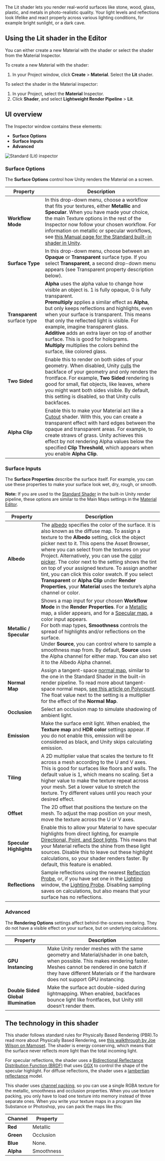 The Lit shader lets you render real-world surfaces like stone, wood, glass, plastic, and metals in photo-realistic quality. Your light levels and reflections look lifelike and react properly across various lighting conditions, for example bright sunlight, or a dark cave.


## Using the Lit shader in the Editor 
You can either create a new Material with the shader or select the shader from the Material Inspector.

To create a new Material with the shader:
1. In your Project window, click __Create__ > __Material__. Select the __Lit__ shader.

To select the shader in the Material inspector:
1. In your Project, select the __Material__ Inspector. 
2. Click __Shader__, and select __Lightweight Render Pipeline__ > __Lit__.

## UI overview 
The Inspector window contains these elements: 

* __Surface Options__
* __Surface Inputs__
* __Advanced__

![Standard (Lit) inspector](https://raw.githubusercontent.com/Unity-Technologies/SRPDocContent/master/LWRP/Images/Inspectors/Shaders/StdPhysicallyBased.png)



### Surface Options 

The __Surface Options__ control how Unity renders the Material on a screen. 


| Property | Description |
| ------------ | --- |
| __Workflow Mode__ | In this drop-down menu, choose a workflow that fits your textures, either  __Metallic__ and __Specular__. When you have made your choice, the main Texture options in the rest of the Inspector now follow your chosen workflow. For information on metallic or specular workflows, see [this Manual page for the Standard built-in shader in Unity](https://docs.unity3d.com/Manual/StandardShaderMetallicVsSpecular.html). |
| __Surface Type__ | In this drop-down menu, choose between an __Opaque__ or __Transparent__ surface type. If you select __Transparent__, a second drop-down menu appears (see Transparent property description below).
| __Transparent__ surface type | __Alpha__ uses the alpha value to change how visible an object is. 1 is fully opaque, 0 is fully transparent.<br/> __Premultiply__ applies a similar effect as __Alpha__, but only keeps reflections and highlights, even when your surface is transparent. This means that only the reflected light is visible. For example, imagine transparent glass.<br/> __Additive__ adds an extra layer on top of another surface. This is good for holograms. <br/> __Multiply__ multiplies the colors behind the surface, like colored glass. |
| __Two Sided__ | Enable this to render on both sides of your geometry. When disabled, Unity [culls](https://docs.unity3d.com/Manual/SL-CullAndDepth.html) the backface of your geometry and only renders the frontface. For example, __Two Sided__ rendering is good for small, flat objects, like leaves, where you might want both sides visible. By default, this setting is disabled, so that Unity culls backfaces. |
| __Alpha Clip__ | Enable this to make your Material act like a [Cutout](https://docs.unity3d.com/Manual/StandardShaderMaterialParameterRenderingMode.html) shader. With this, you can create a transparent effect with hard edges between the opaque and transparent areas. For example, to create straws of grass. Unity achieves this effect by not rendering Alpha values below the specified __Clip Threshold__, which appears when you enable __Alpha Clip__.|



### Surface Inputs

The __Surface Properties__ describe the surface itself. For example, you can use these properties to make your surface look wet, dry, rough, or smooth. 

**Note:** If you are used to the [Standard Shader](https://docs.unity3d.com/Manual/shader-StandardShader.html) in the built-in Unity render pipeline, these options are similar to the Main Maps settings in the [Material Editor](https://docs.unity3d.com/Manual/StandardShaderContextAndContent.html).



| Property | Description |
--- | ---
__Albedo__ | The [albedo](https://docs.unity3d.com/Manual/StandardShaderMaterialParameterAlbedoColor.html) specifies the color of the surface. It is also known as the diffuse map. To assign a texture to the __Albedo__ setting, click the object picker next to it. This opens the Asset Browser, where you can select from the textures on your Project. Alternatively, you can use the [color picker](https://docs.unity3d.com/Manual/EditingValueProperties.html). The color next to the setting shows the tint on top of your assigned texture. To assign another tint, you can click this color swatch. If you select __Transparent__ or __Alpha Clip__ under __Render Properties__, your __Material__ uses the texture’s alpha channel or color.
__Metallic / Specular__ | Shows a map input for your chosen __Workflow Mode__ in the __Render Properties__.  For a [Metallic](https://docs.unity3d.com/Manual/StandardShaderMaterialParameterMetallic.html) map, a slider appears, and for a [Specular map](https://docs.unity3d.com/Manual/StandardShaderMaterialParameterSpecular.html), a color input appears. <br>For both map types, __Smoothness__ controls the spread of highlights and/or reflections on the surface. <br>Under __Source__, you can control where to sample a smoothness map from. By default, __Source__ uses the Alpha channel for either map. You can also set it to the Albedo Alpha channel.
__Normal Map__ | Assign a tangent-space [normal map](https://docs.unity3d.com/Manual/StandardShaderMaterialParameterNormalMap.html), similar to the one in the Standard Shader in the built-in render pipeline. To read more about tangent-space normal maps, [see this article on Polycount](http://wiki.polycount.com/wiki/Normal_Map_Technical_Details#Tangent-Space_vs._Object-Space). The float value next to the setting is a multiplier for the effect of the  __Normal Map__.
__Occlusion__ | Select an occlusion map to simulate shadowing of ambient light. 
__Emission__ | Make the surface emit light. When enabled, the  __Texture map__ and __HDR color__ settings appear. If you do not enable this, emission will be considered as black, and Unity skips calculating emission. 
__Tiling__ | A 2D multiplier value that scales the texture to fit across a mesh according to the U and V axes. This is good for surfaces like floors and walls. The default value is 1, which means no scaling. Set a higher value to make the texture repeat across your mesh. Set a lower value to stretch the texture. Try different values until you reach your desired effect.
__Offset__ | The 2D offset that positions the texture on the mesh.  To adjust the map position on your mesh, move the texture across the U or V axes.
__Specular Highlights__ | Enable this to allow your Material to have specular highlights from direct lighting, for example [Directional, Point, and Spot lights](https://docs.unity3d.com/Manual/Lighting.html). This means that your Material reflects the shine from these light sources. Disable this to leave out these highlight calculations, so your shader renders faster. By default, this feature is enabled.
__Reflections__ | Sample reflections using the nearest [Reflection Probe](https://docs.unity3d.com/Manual/class-ReflectionProbe.html), or, if you have set one in the [Lighting](https://docs.unity3d.com/Manual/GlobalIllumination.html) window, the [Lighting Probe](https://docs.unity3d.com/Manual/LightProbes.html). Disabling sampling saves on calculations, but also means that your surface has no reflections.

### Advanced

The __Rendering Options__ settings affect behind-the-scenes rendering. They do not have a visible effect on your surface, but on underlying calculations.

Property | Description
---|---
__GPU Instancing__ | Make Unity render meshes with the same geometry and Material/shader in one batch, when possible. This makes rendering faster.  Meshes cannot be rendered in one batch if they have different Materials or if the hardware does not support GPU instancing. 
__Double Sided Global Illumination__ | Make the surface act double-sided during lightmapping. When enabled, backfaces bounce light like frontfaces, but Unity still doesn’t render them. 

## The technology in this shader ##
This shader follows standard rules for Physically Based Rendering (PBR).To read more about Physically Based Rendering, see [this walkthrough by Joe Wilson on Mamoset](https://marmoset.co/posts/physically-based-rendering-and-you-can-too/).  The shader is energy conserving, which means that the surface never reflects more light than the total incoming light.

For specular reflections, the shader uses a [Bidirectional Reflectance Distribution Function (BRDF)](https://en.wikipedia.org/wiki/Bidirectional_reflectance_distribution_function) that uses [GGX](https://blogs.unity3d.com/2016/01/25/ggx-in-unity-5-3/) to control the shape of the specular highlight. 
For diffuse reflections, the shader uses a [lambertian reflectance](https://en.wikipedia.org/wiki/Lambertian_reflectance) model.

This shader uses [channel packing](http://wiki.polycount.com/wiki/ChannelPacking), so you can use a single RGBA texture for the metallic, smoothness and occlusion properties. When you use texture packing, you only have to load one texture into memory instead of three separate ones. When you write your texture maps in a program like Substance or Photoshop, you can pack the maps like this:

| Channel | Property |
| --- | ---|
| **Red** | Metallic |
| **Green** | Occlusion |
| **Blue** | None. |
| **Alpha** | Smoothness |




